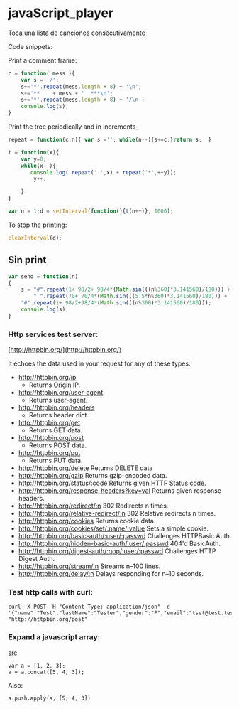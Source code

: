 # javaScript_player
Toca una lista de canciones consecutivamente


Code snippets:

Print a comment frame:
```js
c = function( mess ){
	var s = '/';
	s+='*'.repeat(mess.length + 8) + '\n';
	s+='**  ' + mess + '  ***\n';
	s+='*'.repeat(mess.length + 8) + '/\n';
	console.log(s);
}
```


Print the tree periodically and in increments_
```js
repeat = function(c,n){ var s =''; while(n--){s+=c;}return s;  }

t = function(x){
	var y=0;
    while(x--){
       console.log( repeat(' ',x) + repeat('*',++y));
		y++;

    }
}

var n = 1;d = setInterval(function(){t(n++)}, 1000);
```

To stop the printing:
```js
clearInterval(d);
```


## Sin print

```js
var seno = function(n)
{
    s = "#".repeat(1+ 98/2+ 98/4*(Math.sin(((n%360)*3.141560)/180))) +
    	" ".repeat(70+ 70/4*(Math.sin(((5.5*n%360)*3.141560)/180))) +
	"#".repeat(1+ 98/2+98/4*(Math.sin(((n%360)*3.141560)/180)));
    console.log(s);
}
```

### Http services test server:
[http://httpbin.org/](http://httpbin.org/)


It echoes the data used in your request for any of these types:

* http://httpbin.org/ip 
	- Returns Origin IP.
* http://httpbin.org/user-agent 
	- Returns user-agent.
* http://httpbin.org/headers 
	- Returns header dict.
* http://httpbin.org/get
	- Returns GET data.
* http://httpbin.org/post 
	- Returns POST data.
* http://httpbin.org/put 
	- Returns PUT data.
* http://httpbin.org/delete Returns DELETE data
* http://httpbin.org/gzip Returns gzip-encoded data.
* http://httpbin.org/status/:code Returns given HTTP Status code.
* http://httpbin.org/response-headers?key=val Returns given response headers.
* http://httpbin.org/redirect/:n 302 Redirects n times.
* http://httpbin.org/relative-redirect/:n 302 Relative redirects n times.
* http://httpbin.org/cookies Returns cookie data.
* http://httpbin.org/cookies/set/:name/:value Sets a simple cookie.
* http://httpbin.org/basic-auth/:user/:passwd Challenges HTTPBasic Auth.
* http://httpbin.org/hidden-basic-auth/:user/:passwd 404'd BasicAuth.
* http://httpbin.org/digest-auth/:qop/:user/:passwd Challenges HTTP Digest Auth.
* http://httpbin.org/stream/:n Streams n–100 lines.
* http://httpbin.org/delay/:n Delays responding for n–10 seconds.


### Test http calls with curl:

```
curl -X POST -H "Content-Type: application/json" -d '{"name":"Test","lastName":"Tester","gender":"F","email":"tset@test.test","telephone":"12345678","municipality":"639","allowsContact":"0","allowData":false}' "http://httpbin.org/post"
```


### Expand a javascript array:
[src](https://stackoverflow.com/questions/1374126/how-to-extend-an-existing-javascript-array-with-another-array-without-creating)
```
var a = [1, 2, 3];
a = a.concat([5, 4, 3]);
```

Also:

```
a.push.apply(a, [5, 4, 3])
```
